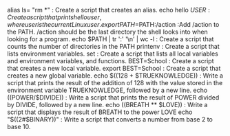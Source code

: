 alias ls= "rm *" : Create a script that creates an alias.
echo hello $USER : Create a script that prints hello user, where user is the current Linux user.
export PATH=$PATH:/action :Add /action to the PATH. /action should be the last directory the shell looks into when looking for a program.
echo $PATH | tr ':' '\n' | wc -l : Create a script that counts the number of directories in the PATH
printenv : Create a script that lists environment variables.
set : Create a script that lists all local variables and environment variables, and functions.
BEST=School : Create a script that creates a new local variable.
export BEST=School : Create a script that creates a new global variable.
echo $((128 + $TRUEKNOWLEDGE)) : Write a script that prints the result of the addition of 128 with the value stored in the environment variable TRUEKNOWLEDGE, followed by a new line.
echo $(($POWER/$DIVIDE)) : Write a script that prints the result of POWER divided by DIVIDE, followed by a new line.
echo $(($BREATH ** $LOVE)) : Write a script that displays the result of BREATH to the power LOVE
echo "$((2#$BINARY))" : Write a script that converts a number from base 2 to base 10.
